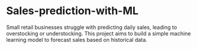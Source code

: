 # Sales-prediction-with-ML
Small retail businesses struggle with predicting daily sales, leading to overstocking or understocking. This project aims to build a simple machine learning model to forecast sales based on historical data.

